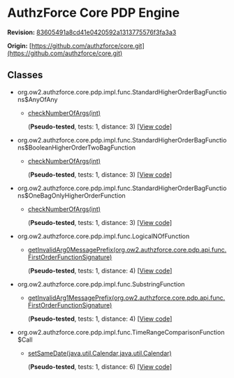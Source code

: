 # AuthzForce Core PDP Engine

**Revision:** [83605491a8cd41e0420592a1313775576f3fa3a3](https://github.com/authzforce/core/blob/83605491a8cd41e0420592a1313775576f3fa3a3/pdp-engine/src/main/java/)

**Origin:** [https://github.com/authzforce/core.git](https://github.com/authzforce/core.git)

## Classes


* org.ow2.authzforce.core.pdp.impl.func.StandardHigherOrderBagFunctions$AnyOfAny

    - [checkNumberOfArgs(int)](methods/org.ow2.authzforce.core.pdp.impl.func.StandardHigherOrderBagFunctions$AnyOfAny.checkNumberOfArgs(int).md)

        (**Pseudo-tested**, tests: 1, distance: 3) [[View code]](https://github.com/authzforce/core/blob/83605491a8cd41e0420592a1313775576f3fa3a3/pdp-engine/src/main/java//org/ow2/authzforce/core/pdp/impl/func/StandardHigherOrderBagFunctions.java#L514)


* org.ow2.authzforce.core.pdp.impl.func.StandardHigherOrderBagFunctions$BooleanHigherOrderTwoBagFunction

    - [checkNumberOfArgs(int)](methods/org.ow2.authzforce.core.pdp.impl.func.StandardHigherOrderBagFunctions$BooleanHigherOrderTwoBagFunction.checkNumberOfArgs(int).md)

        (**Pseudo-tested**, tests: 1, distance: 3) [[View code]](https://github.com/authzforce/core/blob/83605491a8cd41e0420592a1313775576f3fa3a3/pdp-engine/src/main/java//org/ow2/authzforce/core/pdp/impl/func/StandardHigherOrderBagFunctions.java#L83)


* org.ow2.authzforce.core.pdp.impl.func.StandardHigherOrderBagFunctions$OneBagOnlyHigherOrderFunction

    - [checkNumberOfArgs(int)](methods/org.ow2.authzforce.core.pdp.impl.func.StandardHigherOrderBagFunctions$OneBagOnlyHigherOrderFunction.checkNumberOfArgs(int).md)

        (**Pseudo-tested**, tests: 1, distance: 3) [[View code]](https://github.com/authzforce/core/blob/83605491a8cd41e0420592a1313775576f3fa3a3/pdp-engine/src/main/java//org/ow2/authzforce/core/pdp/impl/func/StandardHigherOrderBagFunctions.java#L280)


* org.ow2.authzforce.core.pdp.impl.func.LogicalNOfFunction

    - [getInvalidArg0MessagePrefix(org.ow2.authzforce.core.pdp.api.func.FirstOrderFunctionSignature)](methods/org.ow2.authzforce.core.pdp.impl.func.LogicalNOfFunction.getInvalidArg0MessagePrefix(org.ow2.authzforce.core.pdp.api.func.FirstOrderFunctionSignature).md)

        (**Pseudo-tested**, tests: 1, distance: 4) [[View code]](https://github.com/authzforce/core/blob/83605491a8cd41e0420592a1313775576f3fa3a3/pdp-engine/src/main/java//org/ow2/authzforce/core/pdp/impl/func/LogicalNOfFunction.java#L59)


* org.ow2.authzforce.core.pdp.impl.func.SubstringFunction

    - [getInvalidArg1MessagePrefix(org.ow2.authzforce.core.pdp.api.func.FirstOrderFunctionSignature)](methods/org.ow2.authzforce.core.pdp.impl.func.SubstringFunction.getInvalidArg1MessagePrefix(org.ow2.authzforce.core.pdp.api.func.FirstOrderFunctionSignature).md)

        (**Pseudo-tested**, tests: 1, distance: 4) [[View code]](https://github.com/authzforce/core/blob/83605491a8cd41e0420592a1313775576f3fa3a3/pdp-engine/src/main/java//org/ow2/authzforce/core/pdp/impl/func/SubstringFunction.java#L146)


* org.ow2.authzforce.core.pdp.impl.func.TimeRangeComparisonFunction$Call

    - [setSameDate(java.util.Calendar,java.util.Calendar)](methods/org.ow2.authzforce.core.pdp.impl.func.TimeRangeComparisonFunction$Call.setSameDate(java.util.Calendar,java.util.Calendar).md)

        (**Pseudo-tested**, tests: 1, distance: 6) [[View code]](https://github.com/authzforce/core/blob/83605491a8cd41e0420592a1313775576f3fa3a3/pdp-engine/src/main/java//org/ow2/authzforce/core/pdp/impl/func/TimeRangeComparisonFunction.java#L77)

